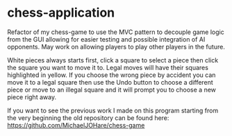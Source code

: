 # chess-application
Refactor of my chess-game to use the MVC pattern to decouple game logic from the GUI allowing for easier testing and possible integration of AI opponents.  May work on allowing players to play other players in the future.

White pieces always starts first, click a square to select a piece then click the square you want to move it to.  Legal moves will have their squares highlighted in yellow.  If you choose the wrong piece by accident you can move it to a legal square then use the Undo button to choose a different piece or move to an illegal square and it will prompt you to choose a new piece right away.

If you want to see the previous work I made on this program starting from the very beginning the old repository can be found here: https://github.com/MichaelJOHare/chess-game
